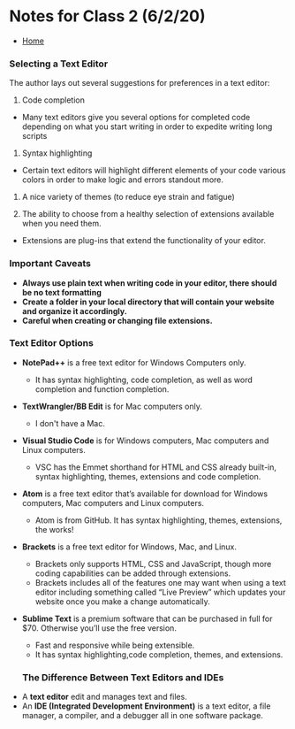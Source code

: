 # Notes for Class 2 (6/2/20)
- [Home](https://micgreene.github.io/learning-journal/) 


### Selecting a Text Editor
The author lays out several suggestions for preferences in a text editor:

1. Code completion
  + Many text editors give you several options for completed code depending on what you start writing in order to expedite writing long scripts

1. Syntax highlighting
  + Certain text editors will highlight different elements of your code various colors in order to make logic and errors standout more.

1. A nice variety of themes (to reduce eye strain and
fatigue)

1. The ability to choose from a healthy selection of
extensions available when you need them.
  + Extensions are plug-ins that extend the functionality of your editor.

### Important Caveats
+ **Always use plain text when writing code in your editor, there should be no text formatting**
+ **Create a folder in your local directory that will contain your website and organize it accordingly.**
+ **Careful when creating or changing file extensions.**

### Text Editor Options
+ **NotePad++** is a free text editor for Windows Computers only.
  + It has syntax highlighting, code completion, as well as word completion and function completion.

+ **TextWrangler/BB Edit** is for Mac computers only.
  + I don't have a Mac.
  
+ **Visual Studio Code** is for Windows computers, Mac computers and Linux
computers.
  + VSC has the Emmet shorthand for HTML and CSS already built-in, syntax highlighting, themes, extensions and code
completion. 

+ **Atom** is a free text editor that’s available for download for Windows
computers, Mac computers and Linux computers. 
  + Atom is from GitHub. It has syntax highlighting, themes, extensions, the works! 
  
+ **Brackets** is a free text editor for Windows, Mac, and Linux. 
  + Brackets only supports HTML, CSS and JavaScript, though
more coding capabilities can be added through extensions.
  + Brackets includes all of the features one may want when using a text
editor including something called “Live Preview” which updates your
website once you make a change automatically.

+ **Sublime Text** is a premium software that can be purchased in full
for $70. Otherwise you’ll use the free version. 
  + Fast and responsive while being extensible.
  + It has syntax highlighting,code completion, themes, and extensions. 
  
  ### The Difference Between Text Editors and IDEs
- A **text editor** edit and manages text and files.
- An **IDE (Integrated Development Environment)** is a text editor, a file
manager, a compiler, and a debugger all in one software package.
